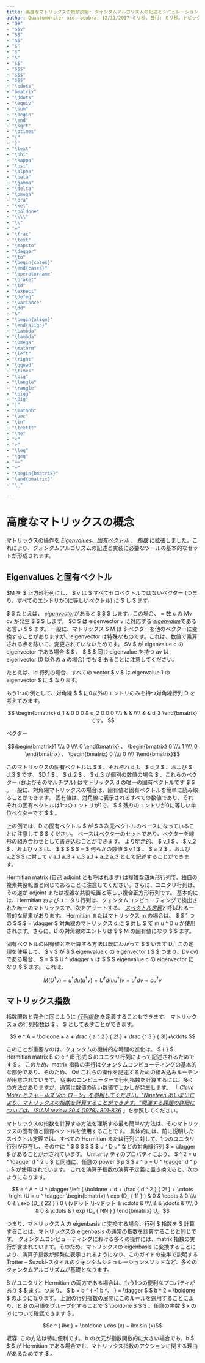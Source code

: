 ```yaml
---
title: 高度なマトリックスの概念説明: クォンタムアルゴリズムの記述とシミュレーションに使用される基本的なツールである固有ベクトル、eigenvalues、および matrix 指数について説明します。
author: QuantumWriter uid: benbra: 12/11/2017 ミリ秒。日付: ミリ秒。トピック: 概念に関係ありません (& a):
- "Q#"
- "$$v"
- "$$"
- "$$"
- "$"
- "$"
- "$"
- "$$"
- "$$$"
- "$$$"
- "$$$"
- "\cdots"
- "bmatrix"
- "\ddots"
- "\equiv"
- "\sum"
- "\begin"
- "\end"
- "\sqrt"
- "\otimes"
- "{"
- "}"
- "\text"
- "\phi"
- "\kappa"
- "\psi"
- "\alpha"
- "\beta"
- "\gamma"
- "\delta"
- "\omega"
- "\bra"
- "\ket"
- "\boldone"
- "\\\\"
- "\\"
- "="
- "\frac"
- "\text"
- "\mapsto"
- "\dagger"
- "\to"
- "\begin{cases}"
- "\end{cases}"
- "\operatorname"
- "\braket"
- "\id"
- "\expect"
- "\defeq"
- "\variance"
- "\dd"
- "&"
- "\begin{align}"
- "\end{align}"
- "\Lambda"
- "\lambda"
- "\Omega"
- "\mathrm"
- "\left"
- "\right"
- "\qquad"
- "\times"
- "\big"
- "\langle"
- "\rangle"
- "\bigg"
- "\Big"
- "|"
- "\mathbb"
- "\vec"
- "\in"
- "\texttt"
- "\ne"
- "<"
- ">"
- "\leq"
- "\geq"
- "~~"
- "~"
- "\begin{bmatrix}"
- "\end{bmatrix}"
- "\_"

---
```

# <a name="advanced-matrix-concepts"></a>高度なマトリックスの概念 #

マトリックスの操作を [*Eigenvalues、固有ベクトル*](https://en.wikipedia.org/wiki/Eigenvalues_and_eigenvectors) 、 [*指数*](https://en.wikipedia.org/wiki/Matrix_exponential) に拡張しました。これにより、クォンタムアルゴリズムの記述と実装に必要なツールの基本的なセットが形成されます。

## <a name="eigenvalues-and-eigenvectors"></a>Eigenvalues と固有ベクトル ##

$M を $ 正方形行列にし、 $ v は $ すべてゼロベクトルではないベクター (つまり、すべてのエントリが0に等しいベクトル) に $ し $ ます。

$ $ たとえば、 [*eigenvector*](https://en.wikipedia.org/wiki/Eigenvalues_and_eigenvectors)があると $ $ $ します。この場合、 = 数 c の Mv cv が発生 $ $ $ します。 $C $ は eigenvector v に対応する [*eigenvalue*](https://en.wikipedia.org/wiki/Eigenvalues_and_eigenvectors)であると言い $ $ ます。 一般に、マトリックス $ M は $ ベクターを他のベクターに変換することがありますが、eigenvector は特殊なものです。これは、数値で乗算される点を除いて、変更されていないためです。 $V $ が eigenvalue c の eigenvector である場合 $ $ 、 $ $ $ 同じ eigenvalue を持つ av は eigenvector (0 以外の a の場合) でも $ あることに注意してください。

たとえば、id 行列の場合、すべての vector $ v $ は eigenvalue 1 の eigenvector $ に $ なります。

もう1つの例と[](https://en.wikipedia.org/wiki/Diagonal_matrix)して、対角線 $ $ に0以外のエントリのみを持つ対角線行列 D を考えてみます。

$$
\begin{bmatrix}
d_1 & 0 0 0 & d_2 0 0 0 \\\\ & & \\\\ & & d_3 \end{bmatrix} です。
$$

ベクター

$$\begin{bmatrix}1 \\\\ 0 \\\\ 0 \end{bmatrix} 、 \begin{bmatrix} 0 \\\\ 1 \\\\ 0 \end{bmatrix} 、 \begin{bmatrix} 0 \\\\ 0 \\\\ 1\end{bmatrix}$$

このマトリックスの固有ベクトルは  $ $ 、それぞれ d_1、 $ d_2 $ 、および $ d_3 $ です。 $D_1 $ 、 $ d_2 $ 、 $ d_3 が個別の数値の場合 $ 、これらのベクター (およびそのマルチプル) はマトリックス d の唯一の固有ベクトルです $ $ 。一般に、対角線マトリックスの場合は、固有値と固有ベクトルを簡単に読み取ることができます。 固有値は、対角線に表示されるすべての数値であり、それぞれの固有ベクトルは1つのエントリが1で、 $ $ 残りのエントリが0に等しい単位ベクターです $ $ 。

上の例では、D の固有ベクトル $ が $ 3 次元ベクトルのベースになっていることに注意して $ $ ください。 ベースはベクターのセットであり、ベクターを線形の組み合わせとして書き込むことができます。 より明示的、 $ v_1 $ 、 $ v_2 $ 、および v_3 は、 $ $ $ $ $ = $ 何らかの数値 $ v_1 $ 、 $ a_2 $ 、および v_2 $ $ に対して v a_1 a_3 + v_3 a_1 + a_2 a_3 として記述することができます。

Hermitian matrix (自己 adjoint とも呼ばれます) は複雑な四角形行列で、独自の複素共役転置と同じであることに注意してください。さらに、ユニタリ行列は、その逆が adjoint または複雑な共役転置と等しい複合正方形行列です。
基本的には、Hermitian およびユニタリ行列は、クォンタムコンピューティングで検出された唯一のマトリックスで、次をアサートする、 [*スペクトル定理*](https://en.wikipedia.org/wiki/Spectral_theorem)と呼ばれる一般的な結果があります。 Hermitian またはマトリックス m の場合は、 $ $ 1 つの $ $ $ = \dagger $ 対角線のマトリックス d に $ 対し $ て m u ^ D u が使用されます。さらに、D の対角線のエントリは $ $ M の固有値になり $ $ ます。

固有ベクトルの固有値とを計算する方法は既にわかって $ $ います D。この定理を使用して、 $ v $ が $ $ eigenvalue c の eigenvector ( $ $ つまり、Dv cv) である場合、 $ = $ $ U ^ \dagger v は $ $ $ eigenvalue c の eigenvector になり $ $ ます。 これは、

$$M (U ^ \dagger v) = u ^ \dagger d u (u ^ \dagger v) = U ^ \dagger d (u u ^ \dagger ) v = u ^ \dagger d v = c u ^ \dagger v$$

## <a name="matrix-exponentials"></a>マトリックス指数
指数関数と完全に同じように [*行列指数*](https://en.wikipedia.org/wiki/Matrix_exponential) を定義することもできます。  マトリックス a の行列指数は $ 、 $ として表すことができます。

$$
e ^ A = \boldone + a + \frac { a ^ 2 } { 2! } + \frac {^ 3 } { 3!}+\cdots
$$

このことが重要なのは、クォンタムの機械的な時間の進化は、 $ { } $ Hermitian matrix B の e ^ iB 形式 $ のユニタリ行列によって記述されるためです $ 。 このため、matrix 指数の実行はクォンタムコンピューティングの基本的な部分であり、そのため、 Q# これらの操作を記述するための組み込みルーチンが用意されています。
従来のコンピューターで行列指数を計算するには、多くの方法がありますが、通常は数値の近い数値でしかしが発生します。  「 [*Cleve Moler とチャールズ Van ローン」を参照してください。"Nineteen あいまいにより、マトリックスの指数を計算することができます。"関連する課題の詳細については、「SIAM review 20.4 (1978): 801-836*](https://doi.org/10.1137/S00361445024180) 」を参照してください。

マトリックスの指数を計算する方法を理解する最も簡単な方法は、そのマトリックスの固有値と固有ベクトルを使用することです。  具体的には、前に説明したスペクトル定理では、すべての Hermitian または行列に対して、1つのユニタリ行列が存在し、その中に " $ $ $ $ $ $ u ^ D u" などの対角線行列 $ = \dagger $ があることが示されています。 Unitarity ティのプロパティにより、 $ ^ 2 = u ^ \dagger d ^ 2 u $ と同様に、任意の power $ p $ $ a ^ p = U ^ \dagger d ^ p u $ が使用されています。 これを演算子指数の演算子定義に置き換えると、次のようになります。

$$
e ^ A = U ^ \dagger \left ( \boldone + d + \frac { d ^ 2 } { 2! } + \cdots \right )U = u ^ \dagger \begin{bmatrix} \ exp (D_ { 11 } ) & 0 & \cdots & 0 \\\\ 0 & \ exp (D_ { 22 } ) 0 \ (vドット \)-vドット & \cdots & \\\\ & & \ddots & \\\\ 0 & 0 & \cdots & \ exp (D_ { NN } ) \end{bmatrix} U。$$

つまり、マトリックス A の eigenbasis に変換する場合、行列 $ 指数を $ 計算することは、マトリックスの eigenbasis の通常の指数を計算することと同じです。  クォンタムコンピューティングにおける多くの操作には、matrix 指数の実行が含まれています。そのため、マトリックスの eigenbasis に変換することにより、演算子指数が頻繁に表示されるようになり、このガイドの後半で説明する Trotter – Suzuki-スタイルのクォンタムシミュレーションメソッドなど、多くのクォンタムアルゴリズムが基礎となります。

B がユニタリと Hermitian の両方である場合は、もう1つの便利なプロパティがあり $ $ ます。つまり、 $ b = b ^ { -1 b ^、 } = \dagger $ $ b ^ 2 = \boldone $ のようになります。 上記の行列指数の展開にこのルールを適用することにより、と B の用語をグループ化することで $ \boldone $ $ $ 、任意の実数 $ x の id について確認できます $ 。

$$e ^ { ibx } = \boldone \ cos (x) + ibx sin (x)$$


収容. この方法は特に便利です。 b の次元が指数関数的に大きい場合でも、b $ $ $ が Hermitian である場合でも、マトリックス指数のアクションに関する理由があるためです $ 。
